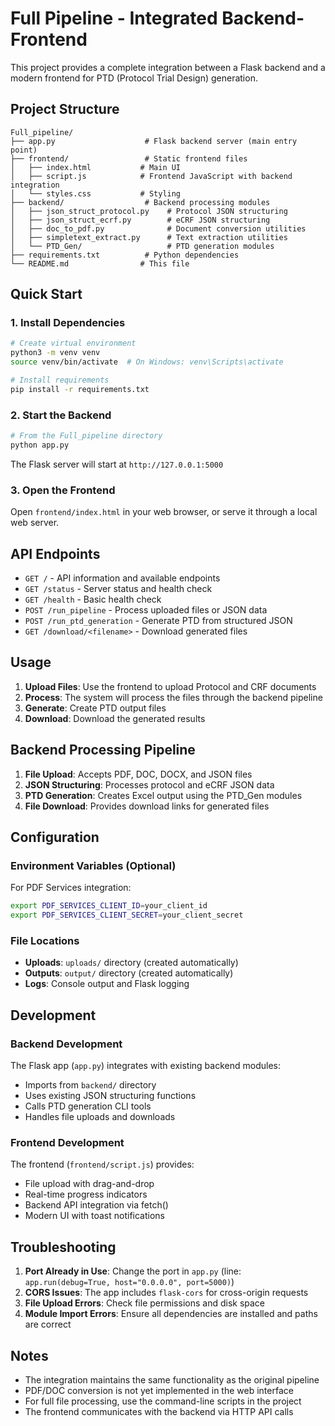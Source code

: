 # Full Pipeline - Integrated Backend-Frontend

This project provides a complete integration between a Flask backend and a modern frontend for PTD (Protocol Trial Design) generation.

## Project Structure

```
Full_pipeline/
├── app.py                    # Flask backend server (main entry point)
├── frontend/                 # Static frontend files
│   ├── index.html           # Main UI
│   ├── script.js            # Frontend JavaScript with backend integration
│   └── styles.css           # Styling
├── backend/                  # Backend processing modules
│   ├── json_struct_protocol.py    # Protocol JSON structuring
│   ├── json_struct_ecrf.py        # eCRF JSON structuring
│   ├── doc_to_pdf.py              # Document conversion utilities
│   ├── simpletext_extract.py      # Text extraction utilities
│   └── PTD_Gen/                   # PTD generation modules
├── requirements.txt          # Python dependencies
└── README.md                # This file
```

## Quick Start

### 1. Install Dependencies

```bash
# Create virtual environment
python3 -m venv venv
source venv/bin/activate  # On Windows: venv\Scripts\activate

# Install requirements
pip install -r requirements.txt
```

### 2. Start the Backend

```bash
# From the Full_pipeline directory
python app.py
```

The Flask server will start at `http://127.0.0.1:5000`

### 3. Open the Frontend

Open `frontend/index.html` in your web browser, or serve it through a local web server.

## API Endpoints

- `GET /` - API information and available endpoints
- `GET /status` - Server status and health check
- `GET /health` - Basic health check
- `POST /run_pipeline` - Process uploaded files or JSON data
- `POST /run_ptd_generation` - Generate PTD from structured JSON
- `GET /download/<filename>` - Download generated files

## Usage

1. **Upload Files**: Use the frontend to upload Protocol and CRF documents
2. **Process**: The system will process the files through the backend pipeline
3. **Generate**: Create PTD output files
4. **Download**: Download the generated results

## Backend Processing Pipeline

1. **File Upload**: Accepts PDF, DOC, DOCX, and JSON files
2. **JSON Structuring**: Processes protocol and eCRF JSON data
3. **PTD Generation**: Creates Excel output using the PTD_Gen modules
4. **File Download**: Provides download links for generated files

## Configuration

### Environment Variables (Optional)

For PDF Services integration:
```bash
export PDF_SERVICES_CLIENT_ID=your_client_id
export PDF_SERVICES_CLIENT_SECRET=your_client_secret
```

### File Locations

- **Uploads**: `uploads/` directory (created automatically)
- **Outputs**: `output/` directory (created automatically)
- **Logs**: Console output and Flask logging

## Development

### Backend Development

The Flask app (`app.py`) integrates with existing backend modules:
- Imports from `backend/` directory
- Uses existing JSON structuring functions
- Calls PTD generation CLI tools
- Handles file uploads and downloads

### Frontend Development

The frontend (`frontend/script.js`) provides:
- File upload with drag-and-drop
- Real-time progress indicators
- Backend API integration via fetch()
- Modern UI with toast notifications

## Troubleshooting

1. **Port Already in Use**: Change the port in `app.py` (line: `app.run(debug=True, host="0.0.0.0", port=5000)`)
2. **CORS Issues**: The app includes `flask-cors` for cross-origin requests
3. **File Upload Errors**: Check file permissions and disk space
4. **Module Import Errors**: Ensure all dependencies are installed and paths are correct

## Notes

- The integration maintains the same functionality as the original pipeline
- PDF/DOC conversion is not yet implemented in the web interface
- For full file processing, use the command-line scripts in the project
- The frontend communicates with the backend via HTTP API calls